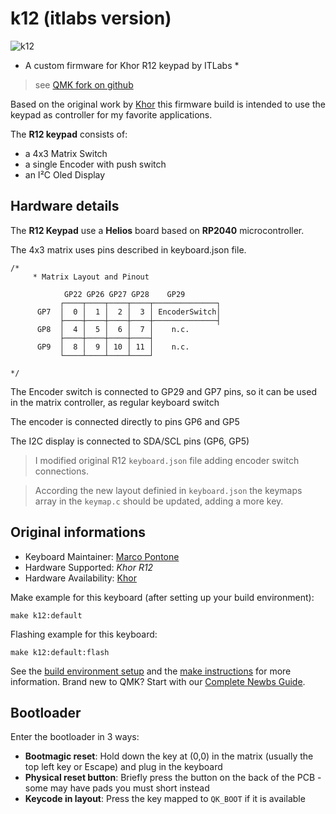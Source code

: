 # k12 (itlabs version)


![k12](https://imgur.com/7I1SfpP.jpg)


* A custom firmware for Khor R12 keypad by ITLabs *

> see [QMK fork on github](https://github.com/itarozzi/qmk_firmware/tree/itarozzi/keyboards/r12_it)

Based on the original work by [Khor](https://github.com/MoltenKhor/R12) this firmware build is intended to use the keypad as controller for my favorite applications.

The **R12 keypad** consists of:

- a 4x3 Matrix Switch 
- a single Encoder with push switch
- an I²C Oled Display

## Hardware details

The **R12 Keypad** use a **Helios** board based on **RP2040** microcontroller.
 

The 4x3 matrix uses pins described in keyboard.json file.

```
/*
     * Matrix Layout and Pinout
     
            GP22 GP26 GP27 GP28    GP29
           ┌────┬────┬────┬────┬──────────────┐
      GP7  │  0 │  1 │  2 │  3 │ EncoderSwitch│
           ├────┼────┼────┼────┼──────────────┤ 
      GP8  │  4 │  5 │  6 │  7 │    n.c.
           ├────┼────┼────┼────┤
      GP9  │  8 │  9 │ 10 │ 11 │    n.c.
           └────┴────┴────┴────┘
           
*/
``` 

The Encoder switch is connected to GP29 and GP7 pins, so it can be used
in the matrix controller, as regular keyboard switch

The encoder is connected directly to pins GP6 and GP5

The I2C display is connected to SDA/SCL pins (GP6, GP5) 


> I modified original R12 `keyboard.json` file adding encoder switch connections.

> According the new layout definied in `keyboard.json` the keymaps array in the `keymap.c` should be updated, adding a more key.



## Original informations

* Keyboard Maintainer: [Marco Pontone](https://github.com/MoltenKhor)
* Hardware Supported: *Khor R12*
* Hardware Availability: [Khor](https://github.com/MoltenKhor/R12)

Make example for this keyboard (after setting up your build environment):

    make k12:default

Flashing example for this keyboard:

    make k12:default:flash

See the [build environment setup](https://docs.qmk.fm/#/getting_started_build_tools) and the [make instructions](https://docs.qmk.fm/#/getting_started_make_guide) for more information. Brand new to QMK? Start with our [Complete Newbs Guide](https://docs.qmk.fm/#/newbs).

## Bootloader

Enter the bootloader in 3 ways:

* **Bootmagic reset**: Hold down the key at (0,0) in the matrix (usually the top left key or Escape) and plug in the keyboard
* **Physical reset button**: Briefly press the button on the back of the PCB - some may have pads you must short instead
* **Keycode in layout**: Press the key mapped to `QK_BOOT` if it is available
